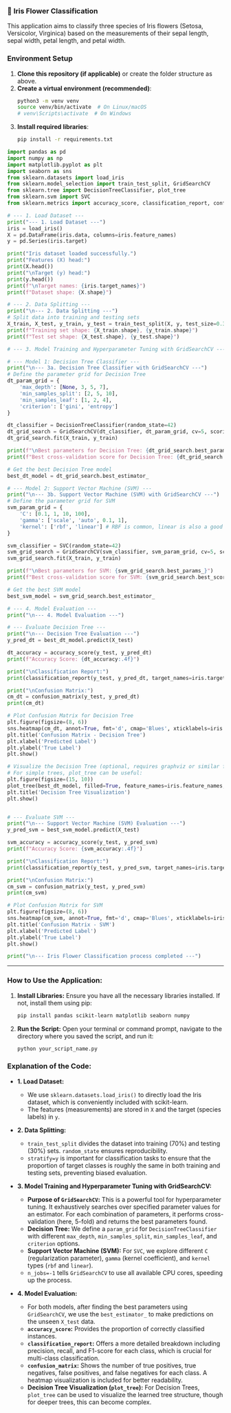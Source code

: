 

### 🦋 **Iris Flower Classification**

This application aims to classify three species of Iris flowers (Setosa, Versicolor, Virginica) based on the measurements of their sepal length, sepal width, petal length, and petal width.

### Environment Setup

1.  **Clone this repository (if applicable)** or create the folder structure as above.
2.  **Create a virtual environment (recommended)**:
    ```bash
    python3 -m venv venv
    source venv/bin/activate  # On Linux/macOS
    # venv\Scripts\activate  # On Windows
    ```
3.  **Install required libraries**:
    ```bash
    pip install -r requirements.txt
    ```


```python
import pandas as pd
import numpy as np
import matplotlib.pyplot as plt
import seaborn as sns
from sklearn.datasets import load_iris
from sklearn.model_selection import train_test_split, GridSearchCV
from sklearn.tree import DecisionTreeClassifier, plot_tree
from sklearn.svm import SVC
from sklearn.metrics import accuracy_score, classification_report, confusion_matrix

# --- 1. Load Dataset ---
print("--- 1. Load Dataset ---")
iris = load_iris()
X = pd.DataFrame(iris.data, columns=iris.feature_names)
y = pd.Series(iris.target)

print("Iris dataset loaded successfully.")
print("Features (X) head:")
print(X.head())
print("\nTarget (y) head:")
print(y.head())
print(f"\nTarget names: {iris.target_names}")
print(f"Dataset shape: {X.shape}")

# --- 2. Data Splitting ---
print("\n--- 2. Data Splitting ---")
# Split data into training and testing sets
X_train, X_test, y_train, y_test = train_test_split(X, y, test_size=0.3, random_state=42, stratify=y) # stratify for balanced classes
print(f"Training set shape: {X_train.shape}, {y_train.shape}")
print(f"Test set shape: {X_test.shape}, {y_test.shape}")

# --- 3. Model Training and Hyperparameter Tuning with GridSearchCV ---

# --- Model 1: Decision Tree Classifier ---
print("\n--- 3a. Decision Tree Classifier with GridSearchCV ---")
# Define the parameter grid for Decision Tree
dt_param_grid = {
    'max_depth': [None, 3, 5, 7],
    'min_samples_split': [2, 5, 10],
    'min_samples_leaf': [1, 2, 4],
    'criterion': ['gini', 'entropy']
}

dt_classifier = DecisionTreeClassifier(random_state=42)
dt_grid_search = GridSearchCV(dt_classifier, dt_param_grid, cv=5, scoring='accuracy', n_jobs=-1, verbose=1)
dt_grid_search.fit(X_train, y_train)

print(f"\nBest parameters for Decision Tree: {dt_grid_search.best_params_}")
print(f"Best cross-validation score for Decision Tree: {dt_grid_search.best_score_:.4f}")

# Get the best Decision Tree model
best_dt_model = dt_grid_search.best_estimator_

# --- Model 2: Support Vector Machine (SVM) ---
print("\n--- 3b. Support Vector Machine (SVM) with GridSearchCV ---")
# Define the parameter grid for SVM
svm_param_grid = {
    'C': [0.1, 1, 10, 100],
    'gamma': ['scale', 'auto', 0.1, 1],
    'kernel': ['rbf', 'linear'] # RBF is common, linear is also a good option
}

svm_classifier = SVC(random_state=42)
svm_grid_search = GridSearchCV(svm_classifier, svm_param_grid, cv=5, scoring='accuracy', n_jobs=-1, verbose=1)
svm_grid_search.fit(X_train, y_train)

print(f"\nBest parameters for SVM: {svm_grid_search.best_params_}")
print(f"Best cross-validation score for SVM: {svm_grid_search.best_score_:.4f}")

# Get the best SVM model
best_svm_model = svm_grid_search.best_estimator_

# --- 4. Model Evaluation ---
print("\n--- 4. Model Evaluation ---")

# --- Evaluate Decision Tree ---
print("\n--- Decision Tree Evaluation ---")
y_pred_dt = best_dt_model.predict(X_test)

dt_accuracy = accuracy_score(y_test, y_pred_dt)
print(f"Accuracy Score: {dt_accuracy:.4f}")

print("\nClassification Report:")
print(classification_report(y_test, y_pred_dt, target_names=iris.target_names))

print("\nConfusion Matrix:")
cm_dt = confusion_matrix(y_test, y_pred_dt)
print(cm_dt)

# Plot Confusion Matrix for Decision Tree
plt.figure(figsize=(8, 6))
sns.heatmap(cm_dt, annot=True, fmt='d', cmap='Blues', xticklabels=iris.target_names, yticklabels=iris.target_names)
plt.title('Confusion Matrix - Decision Tree')
plt.xlabel('Predicted Label')
plt.ylabel('True Label')
plt.show()

# Visualize the Decision Tree (optional, requires graphviz or similar for more complex trees)
# For simple trees, plot_tree can be useful:
plt.figure(figsize=(15, 10))
plot_tree(best_dt_model, filled=True, feature_names=iris.feature_names, class_names=iris.target_names, rounded=True)
plt.title('Decision Tree Visualization')
plt.show()


# --- Evaluate SVM ---
print("\n--- Support Vector Machine (SVM) Evaluation ---")
y_pred_svm = best_svm_model.predict(X_test)

svm_accuracy = accuracy_score(y_test, y_pred_svm)
print(f"Accuracy Score: {svm_accuracy:.4f}")

print("\nClassification Report:")
print(classification_report(y_test, y_pred_svm, target_names=iris.target_names))

print("\nConfusion Matrix:")
cm_svm = confusion_matrix(y_test, y_pred_svm)
print(cm_svm)

# Plot Confusion Matrix for SVM
plt.figure(figsize=(8, 6))
sns.heatmap(cm_svm, annot=True, fmt='d', cmap='Blues', xticklabels=iris.target_names, yticklabels=iris.target_names)
plt.title('Confusion Matrix - SVM')
plt.xlabel('Predicted Label')
plt.ylabel('True Label')
plt.show()

print("\n--- Iris Flower Classification process completed ---")
```

-----

### How to Use the Application:

1.  **Install Libraries:** Ensure you have all the necessary libraries installed. If not, install them using pip:
    ```bash
    pip install pandas scikit-learn matplotlib seaborn numpy
    ```
2.  **Run the Script:** Open your terminal or command prompt, navigate to the directory where you saved the script, and run it:
    ```bash
    python your_script_name.py
    ```

### Explanation of the Code:

  * **1. Load Dataset:**

      * We use `sklearn.datasets.load_iris()` to directly load the Iris dataset, which is conveniently included with scikit-learn.
      * The features (measurements) are stored in `X` and the target (species labels) in `y`.

  * **2. Data Splitting:**

      * `train_test_split` divides the dataset into training (70%) and testing (30%) sets. `random_state` ensures reproducibility.
      * `stratify=y` is important for classification tasks to ensure that the proportion of target classes is roughly the same in both training and testing sets, preventing biased evaluation.

  * **3. Model Training and Hyperparameter Tuning with GridSearchCV:**

      * **Purpose of `GridSearchCV`:** This is a powerful tool for hyperparameter tuning. It exhaustively searches over specified parameter values for an estimator. For each combination of parameters, it performs cross-validation (here, 5-fold) and returns the best parameters found.
      * **Decision Tree:** We define a `param_grid` for `DecisionTreeClassifier` with different `max_depth`, `min_samples_split`, `min_samples_leaf`, and `criterion` options.
      * **Support Vector Machine (SVM):** For `SVC`, we explore different `C` (regularization parameter), `gamma` (kernel coefficient), and `kernel` types (`rbf` and `linear`).
      * `n_jobs=-1` tells `GridSearchCV` to use all available CPU cores, speeding up the process.

  * **4. Model Evaluation:**

      * For both models, after finding the best parameters using `GridSearchCV`, we use the `best_estimator_` to make predictions on the unseen `X_test` data.
      * **`accuracy_score`:** Provides the proportion of correctly classified instances.
      * **`classification_report`:** Offers a more detailed breakdown including precision, recall, and F1-score for each class, which is crucial for multi-class classification.
      * **`confusion_matrix`:** Shows the number of true positives, true negatives, false positives, and false negatives for each class. A heatmap visualization is included for better readability.
      * **Decision Tree Visualization (`plot_tree`):** For Decision Trees, `plot_tree` can be used to visualize the learned tree structure, though for deeper trees, this can become complex.
